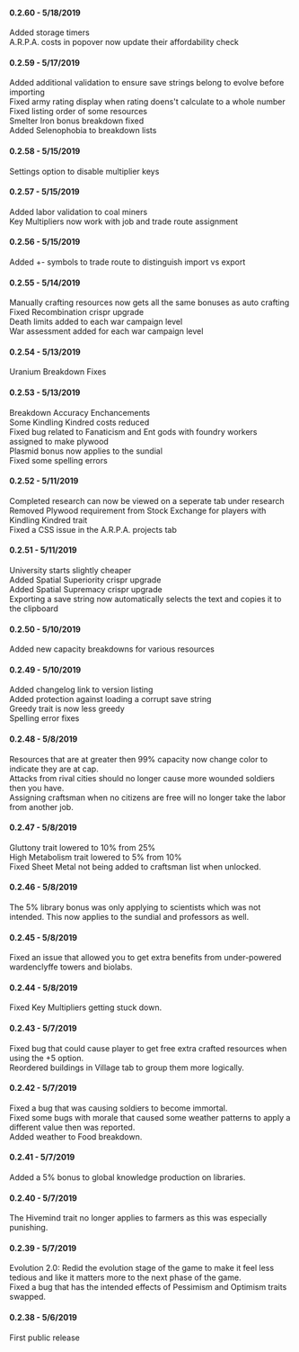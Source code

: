 #### 0.2.60 - 5/18/2019
Added storage timers<br>
A.R.P.A. costs in popover now update their affordability check<br>

#### 0.2.59 - 5/17/2019
Added additional validation to ensure save strings belong to evolve before importing<br>
Fixed army rating display when rating doens't calculate to a whole number<br>
Fixed listing order of some resources<br>
Smelter Iron bonus breakdown fixed<br>
Added Selenophobia to breakdown lists<br>

#### 0.2.58 - 5/15/2019
Settings option to disable multiplier keys<br>

#### 0.2.57 - 5/15/2019
Added labor validation to coal miners<br>
Key Multipliers now work with job and trade route assignment<br>

#### 0.2.56 - 5/15/2019
Added +- symbols to trade route to distinguish import vs export<br>

#### 0.2.55 - 5/14/2019
Manually crafting resources now gets all the same bonuses as auto crafting<br>
Fixed Recombination crispr upgrade<br>
Death limits added to each war campaign level<br>
War assessment added for each war campaign level<br>

#### 0.2.54 - 5/13/2019
Uranium Breakdown Fixes<br>

#### 0.2.53 - 5/13/2019
Breakdown Accuracy Enchancements<br>
Some Kindling Kindred costs reduced<br>
Fixed bug related to Fanaticism and Ent gods with foundry workers assigned to make plywood<br>
Plasmid bonus now applies to the sundial<br>
Fixed some spelling errors<br>

#### 0.2.52 - 5/11/2019
Completed research can now be viewed on a seperate tab under research<br>
Removed Plywood requirement from Stock Exchange for players with Kindling Kindred trait<br>
Fixed a CSS issue in the A.R.P.A. projects tab<br>

#### 0.2.51 - 5/11/2019
University starts slightly cheaper<br>
Added Spatial Superiority crispr upgrade<br>
Added Spatial Supremacy crispr upgrade<br>
Exporting a save string now automatically selects the text and copies it to the clipboard<br>

#### 0.2.50 - 5/10/2019
Added new capacity breakdowns for various resources<br>

#### 0.2.49 - 5/10/2019
Added changelog link to version listing<br>
Added protection against loading a corrupt save string<br>
Greedy trait is now less greedy<br>
Spelling error fixes<br>

#### 0.2.48 - 5/8/2019
Resources that are at greater then 99% capacity now change color to indicate they are at cap.<br>
Attacks from rival cities should no longer cause more wounded soldiers then you have.<br>
Assigning craftsman when no citizens are free will no longer take the labor from another job.<br>

#### 0.2.47 - 5/8/2019
Gluttony trait lowered to 10% from 25% <br>
High Metabolism trait lowered to 5% from 10% <br>
Fixed Sheet Metal not being added to craftsman list when unlocked.<br>

#### 0.2.46 - 5/8/2019
The 5% library bonus was only applying to scientists which was not intended. This now applies to the sundial and professors as well.<br>

#### 0.2.45 - 5/8/2019
Fixed an issue that allowed you to get extra benefits from under-powered wardenclyffe towers and biolabs.<br>

#### 0.2.44 - 5/8/2019
Fixed Key Multipliers getting stuck down.<br>

#### 0.2.43 - 5/7/2019
Fixed bug that could cause player to get free extra crafted resources when using the +5 option.<br>
Reordered buildings in Village tab to group them more logically.<br>

#### 0.2.42 - 5/7/2019
Fixed a bug that was causing soldiers to become immortal.<br>
Fixed some bugs with morale that caused some weather patterns to apply a different value then was reported.<br>
Added weather to Food breakdown.<br>

#### 0.2.41 - 5/7/2019
Added a 5% bonus to global knowledge production on libraries.<br>

#### 0.2.40 - 5/7/2019
The Hivemind trait no longer applies to farmers as this was especially punishing.<br>

#### 0.2.39 - 5/7/2019
Evolution 2.0: Redid the evolution stage of the game to make it feel less tedious and like it matters more to the next phase of the game.<br>
Fixed a bug that has the intended effects of Pessimism and Optimism traits swapped.<br>

#### 0.2.38 - 5/6/2019
First public release<br>
